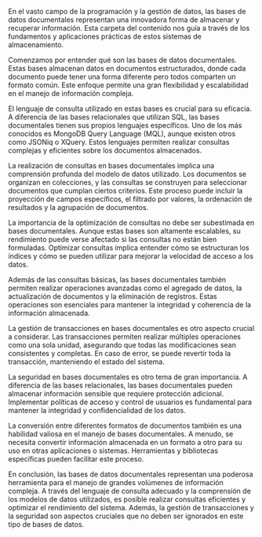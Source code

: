 En el vasto campo de la programación y la gestión de datos, las bases de datos documentales representan una innovadora forma de almacenar y recuperar información. Esta carpeta del contenido nos guía a través de los fundamentos y aplicaciones prácticas de estos sistemas de almacenamiento.

Comenzamos por entender qué son las bases de datos documentales. Estas bases almacenan datos en documentos estructurados, donde cada documento puede tener una forma diferente pero todos comparten un formato común. Este enfoque permite una gran flexibilidad y escalabilidad en el manejo de información compleja.

El lenguaje de consulta utilizado en estas bases es crucial para su eficacia. A diferencia de las bases relacionales que utilizan SQL, las bases documentales tienen sus propios lenguajes específicos. Uno de los más conocidos es MongoDB Query Language (MQL), aunque existen otros como JSONiq o XQuery. Estos lenguajes permiten realizar consultas complejas y eficientes sobre los documentos almacenados.

La realización de consultas en bases documentales implica una comprensión profunda del modelo de datos utilizado. Los documentos se organizan en colecciones, y las consultas se construyen para seleccionar documentos que cumplan ciertos criterios. Este proceso puede incluir la proyección de campos específicos, el filtrado por valores, la ordenación de resultados y la agrupación de documentos.

La importancia de la optimización de consultas no debe ser subestimada en bases documentales. Aunque estas bases son altamente escalables, su rendimiento puede verse afectado si las consultas no están bien formuladas. Optimizar consultas implica entender cómo se estructuran los índices y cómo se pueden utilizar para mejorar la velocidad de acceso a los datos.

Además de las consultas básicas, las bases documentales también permiten realizar operaciones avanzadas como el agregado de datos, la actualización de documentos y la eliminación de registros. Estas operaciones son esenciales para mantener la integridad y coherencia de la información almacenada.

La gestión de transacciones en bases documentales es otro aspecto crucial a considerar. Las transacciones permiten realizar múltiples operaciones como una sola unidad, asegurando que todas las modificaciones sean consistentes y completas. En caso de error, se puede revertir toda la transacción, manteniendo el estado del sistema.

La seguridad en bases documentales es otro tema de gran importancia. A diferencia de las bases relacionales, las bases documentales pueden almacenar información sensible que requiere protección adicional. Implementar políticas de acceso y control de usuarios es fundamental para mantener la integridad y confidencialidad de los datos.

La conversión entre diferentes formatos de documentos también es una habilidad valiosa en el manejo de bases documentales. A menudo, se necesita convertir información almacenada en un formato a otro para su uso en otras aplicaciones o sistemas. Herramientas y bibliotecas específicas pueden facilitar este proceso.

En conclusión, las bases de datos documentales representan una poderosa herramienta para el manejo de grandes volúmenes de información compleja. A través del lenguaje de consulta adecuado y la comprensión de los modelos de datos utilizados, es posible realizar consultas eficientes y optimizar el rendimiento del sistema. Además, la gestión de transacciones y la seguridad son aspectos cruciales que no deben ser ignorados en este tipo de bases de datos.

